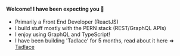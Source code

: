 #### Welcome! I have been expecting you 👋

- Primarily a Front End Developer (ReactJS)
- I build stuff mostly with the PERN stack (REST/GraphQL APIs)
- I enjoy using GraphQL and TypeScript!
- I have been building 'Tadlace' for 5 months, read about it here => [Tadlace](https://segun.tech/tadlace)

<!--
**Segun98/Segun98** is a ✨ _special_ ✨ repository because its `README.md` (this file) appears on your GitHub profile.
- Reading two books at the moment (I highly recommend): Javascript The Definitive Guide by David Flanagan and React Quickly: Painless Web Apps with React... by Azat Mardan 
Here are some ideas to get you started:

- 🔭 I’m currently working on ...
- 🌱 I’m currently learning ...
- 👯 I’m looking to collaborate on ...
- 🤔 I’m looking for help with ...
- 💬 Ask me about ...
- 📫 How to reach me: ...
- 😄 Pronouns: ...
- ⚡ Fun fact: ...
-->
